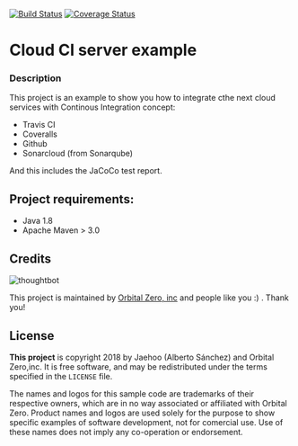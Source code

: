 [![Build Status](https://travis-ci.org/jaehoo/oz-ex-ci-cloud.svg?branch=master)](https://travis-ci.org/jaehoo/oz-ex-ci-cloud) [![Coverage Status](https://coveralls.io/repos/github/jaehoo/oz-ex-ci-cloud/badge.svg)](https://coveralls.io/github/jaehoo/oz-ex-ci-cloud)

# Cloud CI server example

### Description
This project is an example to show you how to integrate cthe next cloud services with Continous Integration concept:

 - Travis CI
 - Coveralls
 - Github
 - Sonarcloud (from Sonarqube)

And this includes the JaCoCo test report.

## Project requirements:

- Java 1.8
- Apache Maven > 3.0


Credits
-------

![thoughtbot](https://camo.githubusercontent.com/d2f74db913092e685ad921da3a83831b1152b8a0/68747470733a2f2f6c68362e676f6f676c6575736572636f6e74656e742e636f6d2f2d67584669794b53535a34452f5565776b4c3645657a38492f41414141414141414470672f5068696664306f61666b632f733238382f4f5a25323532306c6f676f2e706e67)

This project is maintained by [Orbital Zero, inc](http://www.orbitalzero.com/community)
and people like you :) . Thank you!

License
-------

**This project** is copyright 2018 by Jaehoo (Alberto Sánchez) and Orbital Zero,inc. It is free software, and may be redistributed under the terms specified in the `LICENSE` file.

The names and logos for this sample code are trademarks of their respective owners, which are in no way associated or affiliated with Orbital Zero.
Product names and logos are used solely for the purpose to show specific examples of software development, not for comercial use. Use of these names does not imply any co-operation or endorsement.
